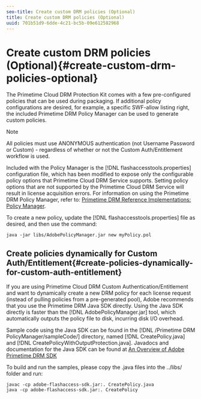 ```yaml
---
seo-title: Create custom DRM policies (Optional)
title: Create custom DRM policies (Optional)
uuid: 701b51d9-6dde-4c21-bc5b-09e612582968
---
```


# Create custom DRM policies (Optional){#create-custom-drm-policies-optional}

The Primetime Cloud DRM Protection Kit comes with a few pre-configured policies that can be used during packaging. If additional policy configurations are desired, for example, a specific SWF-allow listing right, the included Primetime DRM Policy Manager can be used to generate custom policies.

>[!NOTE]
>
>All policies must use ANONYMOUS authentication (not Username Password or Custom) - regardless of whether or not the Custom Auth/Entitlement workflow is used.

Included with the  Policy Manager is the [!DNL flashaccesstools.properties] configuration file, which has been modified to expose only the configurable policy options that  Primetime Cloud DRM  Service supports. Setting policy options that are not supported by the  Primetime Cloud DRM  Service will result in license acquisition errors. For information on using the Primetime DRM Policy Manager, refer to: [Primetime DRM Reference Implementations: Policy Manager](https://help.adobe.com/en_US/primetime/drm/5.3/reference_implementations/index.html#concept-DRM_Policy_Manager).

To create a new policy, update the [!DNL flashaccesstools.properties] file as desired, and then use the command:

```
java -jar libs/AdobePolicyManager.jar new myPolicy.pol
```

## Create policies dynamically for Custom Auth/Entitlement{#create-policies-dynamically-for-custom-auth-entitlement}

If you are using  Primetime Cloud DRM Custom Authentication/Entitlement and want to dynamically create a new DRM policy for each license request (instead of pulling policies from a pre-generated pool), Adobe recommends that you use the Primetime DRM Java SDK directly. Using the Java SDK directly is faster than the [!DNL AdobePolicyManager.jar] tool, which automatically outputs the policy file to disk, incurring disk I/O overhead.

Sample code using the Java SDK can be found in the [!DNL /Primetime DRM PolicyManager/sampleCode/] directory, named [!DNL CreatePolicy.java] and [!DNL CreatePolicyWithOutputProtection.java]. Javadocs and documentation for the Java SDK can be found at [An Overview of Adobe Primetime DRM SDK](../../../digital-rights-management/drm-sdk-overview/overview.md)

To build and run the samples, please copy the .java files into the ../libs/ folder and run:

```
javac -cp adobe-flashaccess-sdk.jar:. CreatePolicy.java
java -cp adobe-flashaccess-sdk.jar:. CreatePolicy
```